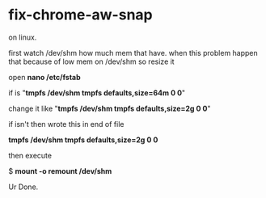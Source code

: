 # fix-chrome-aw-snap
on linux.

first watch /dev/shm how much mem that have. 
when this problem happen that because of low mem on /dev/shm
so resize it

open **nano /etc/fstab**

if is "**tmpfs      /dev/shm      tmpfs   defaults,size=64m   0   0**"

change it like "**tmpfs      /dev/shm      tmpfs   defaults,size=2g   0   0**"

if isn't then wrote this in end of file

**tmpfs      /dev/shm      tmpfs   defaults,size=2g   0   0**


then execute

$ **mount -o remount /dev/shm**


Ur Done.
